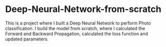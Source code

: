 # Deep-Neural-Network-from-scratch

This is a project where I built a Deep Neural Network to perform Photo classification. 
I build the model from scratch, where I calculated the Forward and Backward Propagation, calculated the loss function and updated parameters.

